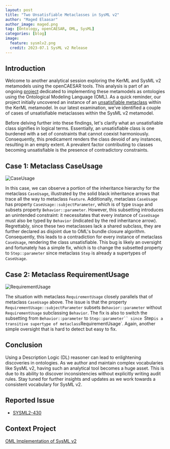 ```yaml
---
layout: post
title: "Two Unsatisfiable Metaclasses in SysML v2"
author: "Maged Elaasar"
author_image: maged.png
tag: [Ontology, openCAESAR, OML, SysML]
categories: [blog]
image:
  feature: sysmlv2.png
  credit: 2023-07.1 SysML v2 Release
---
```


## Introduction

Welcome to another analytical session exploring the KerML and SysML v2 metamodels using the openCAESAR tools. This analysis is part of an ongoing [project](projects/2023-8-11-SysML-v2.html) dedicated to implementing these metamodels as ontologies using the Ontological Modeling Language (OML). As a quick reminder, our project initially uncovered an instance of an [unsatisfiable metaclass](/blog/2023/08/27/When-Literal-Boolean-Is-Unsatisfiable.html) within the KerML metamodel. In our latest examination, we've identified a couple of cases of unsatisfiable metaclasses within the SysML v2 metamodel.

Before delving further into these findings, let's clarify what an unsatisfiable class signifies in logical terms. Essentially, an unsatisfiable class is one burdened with a set of constraints that cannot coexist harmoniously. Consequently, this predicament renders the class devoid of any instances, resulting in an empty extent. A prevalent factor contributing to classes becoming unsatisfiable is the presence of contradictory constraints.

## Case 1: Metaclass CaseUsage

![CaseUsage](http://www.plantuml.com/plantuml/png/NO-nZeCm38PtFuN5pGpt0WWEwUPALJSMDxYGAWJaE5tQldkXKLE99LA-_xFykmvAed5ouFYYg3EA7KR5tWeRjRC7Q2dmAT30M9QF2bjo9ZhQiZU5FKXQOxv6OtRXKNc1xKdVVoQDmW1_FDBDphBY2elEBoGqiR8KsSbjaXFY-Sf63nyHVpkFzvK6re1v_bbWghA_9c_y4Uu1QlPzdDmB)

In this case, we can observe a portion of the inheritance hierarchy for the metaclass `CaseUsage`, illustrated by the solid black inheritance arrows that trace all the way to metaclass `Feature`. Additionally, metaclass `CaseUsage` has property `CaseUsage::subjectParameter`, which is of type `Usage` and subsets property `Behavior::parameter`. However, this subsetting introduces an unintended constraint: it necessitates that every instance of `CaseUsage` must also be typed by `Behavior` (indicated by the red inheritance arrow). Regrettably, since these two metaclasses lack a shared subclass, they are further declared as disjoint due to OML's bundle closure algorithm. Consequently, this leads to a contradiction for every instance of metaclass `CaseUsage`, rendering the class unsatisfiable. This bug is likely an oversight and fortunately has a simple fix, which is to change the subsetted property to `Step::parameter` since metaclass `Step` is already a supertypes of `CaseUsage`.

## Case 2: Metaclass RequirementUsage

![RequirementUsage](http://www.plantuml.com/plantuml/png/VP31IWGn38RlVOemdlVW2opBYbuLnTjUOkTtjpAJZaagWlhkZbI7eQB7VFdeHxCpP_Ko3c70evDdqdGyEVL94Jrb2U4MpsMUHeZV6nz1cytxbYwoc2kdRnYQkKhNCHPLICG_qZxd0IoNhvF2x2lvYrHnPRIhEySKcbhTrF0AN86zA4BOuyGlAUkCjzGTP6Bb4Gxj5gVzUbMjF3mX-isFJ-S7eRUP6jneUUQZg_6_BhZqpnHzs47wCWwV)

The situation with metaclass `RequirementUsage` closely parallels that of metaclass `CaseUsage` above. The issue is that  the property `RequirementUsage::subjectParameter` subsets `Behavior::parameter` without `RequirementUsage` subclassing `Behavior`. The fix is also to switch the subsetting from `Behavior::parameter` to `Step::parameter`` since `Step` is a transitive supertype of metaclass `RequirementUsage`. Again, another simple oversight that is hard to detect but easy to fix.

## Conclusion

Using a Description Logic (DL) reasoner can lead to enlightening discoveries in ontologies. As we author and maintain complex vocabularies like SysML v2, having such an analytical tool becomes a huge asset. This is due to its ability to discover inconsistencies without explicitly writing audit rules. Stay tuned for further insights and updates as we work towards a consistent vocabulary for SysML v2.

## Reported Issue

- [SYSML2-430](https://issues.omg.org/issues/SYSML2-430)

## Context Project

[OML Implementation of SysML v2](https://www.opencaesar.io/projects/2023-8-11-SysML-v2.html)